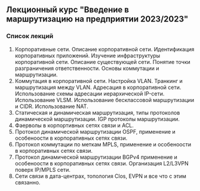 ## Лекционный курс "Введение в маршрутизацию на предприятии 2023/2023"
### Список лекций

1. Корпоративные сети. Описание корпоративной сети. Идентификация корпоративных приложений. Изучение инфраструктуры корпоративной сети. Описание существующей сети. Понятие точки разграничения ответственности. Основы коммутации и маршрутизации.
2. Коммутация в корпоративной сети. Настройка VLAN. Транкинг и маршрутизация между VLAN. Адресация в корпоративной сети. Использование схемы адресации иерархической IP-сети. Использование VLSM. Использование бесклассовой маршрутизации и CIDR. Использование NAT.
3. Статическая и динамическая маршрутизация, типы протоколов динамической маршрутизации. IGP протоколы маршрутизации.
4. Фаерволы в корпортивных сетях связи и ACL.
5. Протокол динамической маршрутизации OSPF, применение и особеноости в корпоративных сетях связи.
6. Протокол коммутации по меткам MPLS, применение и особеноости в корпоративных сетях связи.
7. Протокол динамической маршрутизации BGPv4 применение и особеноости в корпоративных сетях связи. Организация L2/L3VPN поверх IP/MPLS сети.
8. Сети связи в дата-центрах, топология Clos, EVPN и все что с этим связанно.  